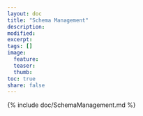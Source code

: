 ```yaml
---
layout: doc
title: "Schema Management"
description:
modified:
excerpt:
tags: []
image:
  feature:
  teaser:
  thumb:
toc: true
share: false
---
```


{% include doc/SchemaManagement.md %}
